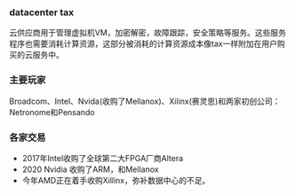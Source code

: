 ### datacenter tax
云供应商用于管理虚拟机VM，加密解密，故障跟踪，安全策略等服务。这些服务程序也需要消耗计算资源，这部分被消耗的计算资源成本像tax一样附加在用户购买的云服务中。

### 主要玩家
Broadcom、Intel、Nvida(收购了Mellanox)、Xilinx(赛灵思)和两家初创公司：Netronome和Pensando


### 各家交易
- 2017年Intel收购了全球第二大FPGA厂商Altera
- 2020 Nvidia 收购了ARM，和Mellanox
- 今年AMD正在着手收购Xillinx，弥补数据中心的不足。
